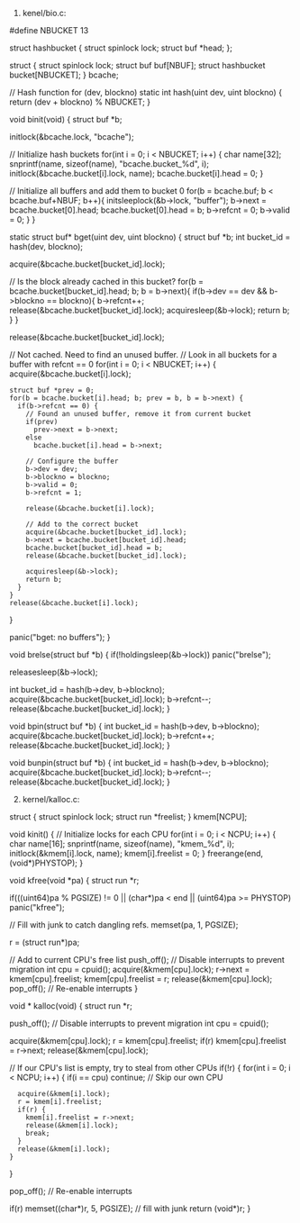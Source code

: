 1. kenel/bio.c:

#define NBUCKET 13

struct hashbucket {
  struct spinlock lock;
  struct buf *head;
};

struct {
  struct spinlock lock;
  struct buf buf[NBUF];
  struct hashbucket bucket[NBUCKET];
} bcache;

// Hash function for (dev, blockno)
static int
hash(uint dev, uint blockno)
{
  return (dev + blockno) % NBUCKET;
}

void
binit(void)
{
  struct buf *b;
  
  initlock(&bcache.lock, "bcache");
  
  // Initialize hash buckets
  for(int i = 0; i < NBUCKET; i++) {
    char name[32];
    snprintf(name, sizeof(name), "bcache.bucket_%d", i);
    initlock(&bcache.bucket[i].lock, name);
    bcache.bucket[i].head = 0;
  }
  
  // Initialize all buffers and add them to bucket 0
  for(b = bcache.buf; b < bcache.buf+NBUF; b++){
    initsleeplock(&b->lock, "buffer");
    b->next = bcache.bucket[0].head;
    bcache.bucket[0].head = b;
    b->refcnt = 0;
    b->valid = 0;
  }
}

static struct buf*
bget(uint dev, uint blockno)
{
  struct buf *b;
  int bucket_id = hash(dev, blockno);
  
  acquire(&bcache.bucket[bucket_id].lock);
  
  // Is the block already cached in this bucket?
  for(b = bcache.bucket[bucket_id].head; b; b = b->next){
    if(b->dev == dev && b->blockno == blockno){
      b->refcnt++;
      release(&bcache.bucket[bucket_id].lock);
      acquiresleep(&b->lock);
      return b;
    }
  }
  
  release(&bcache.bucket[bucket_id].lock);
  
  // Not cached. Need to find an unused buffer.
  // Look in all buckets for a buffer with refcnt == 0
  for(int i = 0; i < NBUCKET; i++) {
    acquire(&bcache.bucket[i].lock);
    
    struct buf *prev = 0;
    for(b = bcache.bucket[i].head; b; prev = b, b = b->next) {
      if(b->refcnt == 0) {
        // Found an unused buffer, remove it from current bucket
        if(prev)
          prev->next = b->next;
        else
          bcache.bucket[i].head = b->next;
        
        // Configure the buffer
        b->dev = dev;
        b->blockno = blockno;
        b->valid = 0;
        b->refcnt = 1;
        
        release(&bcache.bucket[i].lock);
        
        // Add to the correct bucket
        acquire(&bcache.bucket[bucket_id].lock);
        b->next = bcache.bucket[bucket_id].head;
        bcache.bucket[bucket_id].head = b;
        release(&bcache.bucket[bucket_id].lock);
        
        acquiresleep(&b->lock);
        return b;
      }
    }
    release(&bcache.bucket[i].lock);
  }
  
  panic("bget: no buffers");
}

void
brelse(struct buf *b)
{
  if(!holdingsleep(&b->lock))
    panic("brelse");
  
  releasesleep(&b->lock);
  
  int bucket_id = hash(b->dev, b->blockno);
  acquire(&bcache.bucket[bucket_id].lock);
  b->refcnt--;
  release(&bcache.bucket[bucket_id].lock);
}

void
bpin(struct buf *b) 
{
  int bucket_id = hash(b->dev, b->blockno);
  acquire(&bcache.bucket[bucket_id].lock);
  b->refcnt++;
  release(&bcache.bucket[bucket_id].lock);
}

void
bunpin(struct buf *b) 
{
  int bucket_id = hash(b->dev, b->blockno);
  acquire(&bcache.bucket[bucket_id].lock);
  b->refcnt--;
  release(&bcache.bucket[bucket_id].lock);
}


2. kernel/kalloc.c:

struct {
  struct spinlock lock;
  struct run *freelist;
} kmem[NCPU];

void
kinit()
{
  // Initialize locks for each CPU
  for(int i = 0; i < NCPU; i++) {
    char name[16];
    snprintf(name, sizeof(name), "kmem_%d", i);
    initlock(&kmem[i].lock, name);
    kmem[i].freelist = 0;
  }
  freerange(end, (void*)PHYSTOP);
}

void
kfree(void *pa)
{
  struct run *r;

  if(((uint64)pa % PGSIZE) != 0 || (char*)pa < end || (uint64)pa >= PHYSTOP)
    panic("kfree");

  // Fill with junk to catch dangling refs.
  memset(pa, 1, PGSIZE);

  r = (struct run*)pa;

  // Add to current CPU's free list
  push_off(); // Disable interrupts to prevent migration
  int cpu = cpuid();
  acquire(&kmem[cpu].lock);
  r->next = kmem[cpu].freelist;
  kmem[cpu].freelist = r;
  release(&kmem[cpu].lock);
  pop_off(); // Re-enable interrupts
}

void *
kalloc(void)
{
  struct run *r;

  push_off(); // Disable interrupts to prevent migration
  int cpu = cpuid();
  
  acquire(&kmem[cpu].lock);
  r = kmem[cpu].freelist;
  if(r)
    kmem[cpu].freelist = r->next;
  release(&kmem[cpu].lock);

  // If our CPU's list is empty, try to steal from other CPUs
  if(!r) {
    for(int i = 0; i < NCPU; i++) {
      if(i == cpu) continue; // Skip our own CPU
      
      acquire(&kmem[i].lock);
      r = kmem[i].freelist;
      if(r) {
        kmem[i].freelist = r->next;
        release(&kmem[i].lock);
        break;
      }
      release(&kmem[i].lock);
    }
  }

  pop_off(); // Re-enable interrupts

  if(r)
    memset((char*)r, 5, PGSIZE); // fill with junk
  return (void*)r;
}